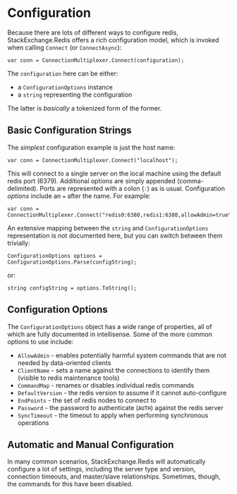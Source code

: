 ﻿Configuration
===

Because there are lots of different ways to configure redis, StackExchange.Redis offers a rich configuration model, which is invoked when calling `Connect` (or `ConnectAsync`):

    var conn = ConnectionMultiplexer.Connect(configuration);

The `configuration` here can be either:

- a `ConfigurationOptions` instance
- a `string` representing the configuration

The latter is *basically* a tokenized form of the former. 

Basic Configuration Strings
-

The *simplest* configuration example is just the host name:

    var conn = ConnectionMultiplexer.Connect("localhost");

This will connect to a single server on the local machine using the default redis port (6379). Additional options are simply appended (comma-delimited). Ports are represented with a colon (`:`) as is usual. Configuration *options* include an `=` after the name. For example:

    var conn = ConnectionMultiplexer.Connect("redis0:6380,redis1:6380,allowAdmin=true");

An extensive mapping between the `string` and `ConfigurationOptions` representation is not documented here, but you can switch between them trivially:

    ConfigurationOptions options = ConfigurationOptions.Parse(configString);

or:

    string configString = options.ToString();

Configuration Options
---

The `ConfigurationOptions` object has a wide range of properties, all of which are fully documented in intellisense. Some of the more common options to use include:

- `AllowAdmin` - enables potentially harmful system commands that are not needed by data-oriented clients
- `ClientName` - sets a name against the connections to identify them (visible to redis maintenance tools)
- `CommandMap` - renames or disables individual redis commands
- `DefaultVersion` - the redis version to assume if it cannot auto-configure
- `EndPoints` - the set of redis nodes to connect to
- `Password` - the password to authenticate (`AUTH`) against the redis server
- `SyncTimeout` - the timeout to apply when performing synchronous operations

Automatic and Manual Configuration
---

In many common scenarios, StackExchange.Redis will automatically configure a lot of settings, including the server type and version, connection timeouts, and master/slave relationships. Sometimes, though, the commands for this have been disabled.